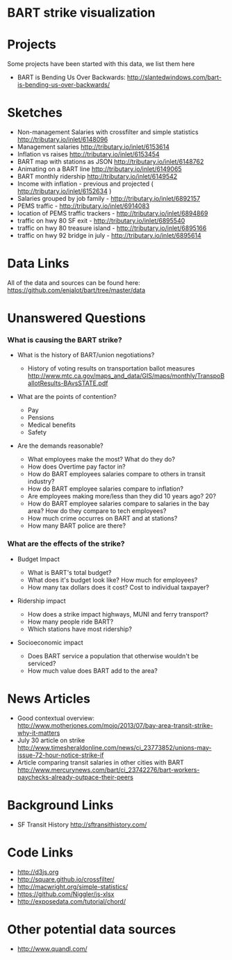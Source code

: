 BART strike visualization
=========================

# Projects
Some projects have been started with this data, we list them here  

* BART is Bending Us Over Backwards: http://slantedwindows.com/bart-is-bending-us-over-backwards/  

# Sketches

* Non-management Salaries with crossfilter and simple statistics http://tributary.io/inlet/6148096
* Management salaries http://tributary.io/inlet/6153614
* Inflation vs raises http://tributary.io/inlet/6153454
* BART map with stations as JSON http://tributary.io/inlet/6148762
* Animating on a BART line http://tributary.io/inlet/6149065
* BART monthly ridership http://tributary.io/inlet/6149542
* Income with inflation - previous and projected ( http://tributary.io/inlet/6152634 )
* Salaries grouped by job family - http://tributary.io/inlet/6892157
* PEMS traffic - http://tributary.io/inlet/6914083
* location of PEMS traffic trackers - http://tributary.io/inlet/6894869
* traffic on hwy 80 SF exit - http://tributary.io/inlet/6895540
* traffic on hwy 80 treasure island - http://tributary.io/inlet/6895166
* traffic on hwy 92 bridge in july - http://tributary.io/inlet/6895614

# Data Links

All of the data and sources can be found here: https://github.com/enjalot/bart/tree/master/data

# Unanswered Questions

### What is causing the BART strike?
* What is the history of BART/union negotiations?
	+ History of voting results on transportation ballot measures <http://www.mtc.ca.gov/maps_and_data/GIS/maps/monthly/TranspoBallotResults-BAvsSTATE.pdf>
* What are the points of contention?
	+ Pay
	+ Pensions
	+ Medical benefits
	+ Safety

* Are the demands reasonable?
	+ What employees make the most? What do they do? 
	+ How does Overtime pay factor in?
	+ How do BART employees salaries compare to others in transit industry?
	+ How do BART employee salaries compare to inflation?
	+ Are employees making more/less than they did 10 years ago? 20?
	+ How do BART employee salaries compare to salaries in the bay area? How do they compare to tech employees?
	+ How much crime occurres on BART and at stations?
	+ How many BART police are there?

### What are the effects of the strike?
* Budget Impact  
 	+ What is BART's total budget?
	+ What does it's budget look like? How much for employees?
	+ How many tax dollars does it cost? Cost to individual taxpayer?

* Ridership impact  
	+ How does a strike impact highways, MUNI and ferry transport?
	+ How many people ride BART?
	+ Which stations have most ridership?
	
* Socioeconomic impact  
	+ Does BART service a population that otherwise wouldn't be serviced?
	+ How much value does BART add to the area?


# News Articles
* Good contextual overview: http://www.motherjones.com/mojo/2013/07/bay-area-transit-strike-why-it-matters
* July 30 article on strike http://www.timesheraldonline.com/news/ci_23773852/unions-may-issue-72-hour-notice-strike-if
* Article comparing transit salaries in other cities with BART http://www.mercurynews.com/bart/ci_23742276/bart-workers-paychecks-already-outpace-their-peers

# Background Links
* SF Transit History http://sftransithistory.com/

# Code Links

* http://d3js.org
* http://square.github.io/crossfilter/
* http://macwright.org/simple-statistics/
* https://github.com/Niggler/js-xlsx
* http://exposedata.com/tutorial/chord/
 
# Other potential data sources
* http://www.quandl.com/
